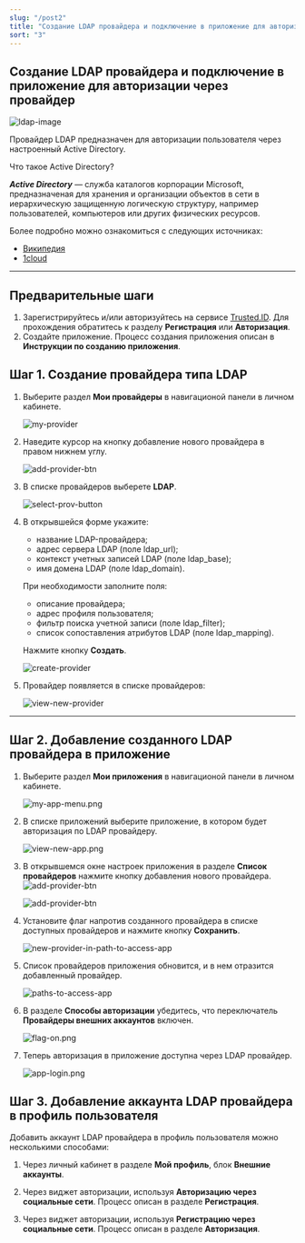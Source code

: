 ```yaml
---
slug: "/post2"
title: "Создание LDAP провайдера и подключение в приложение для авторизации через провайдер"
sort: "3"
---
```


## Создание LDAP провайдера и подключение в приложение для авторизации через провайдер


![ldap-image](./images/ldap-image.png "LDAP")

Провайдер LDAP предназначен для авторизации пользователя через настроенный Active Directory.

Что такое Active Directory?

***Active Directory*** — служба каталогов корпорации Microsoft, предназначеная для хранения и организации объектов в сети в иерархическую защищенную логическую структуру, например пользователей, компьютеров или других физических ресурсов. 

Более подробно можно ознакомиться с следующих источниках:
* [Википедия](https://ru.wikipedia.org/wiki/Active_Directory)
* [1cloud](https://1cloud.ru/help/windows/struktura-hranilischa-active-directory)
----

## Предварительные шаги

1. Зарегистрируйтесь и/или авторизуйтесь на сервисе [Trusted.ID](https://id.trusted.plus). Для прохождения обратитесь к разделу **Регистрация** или **Авторизация**.
2. Создайте приложение. Процесс создания приложения описан в **Инструкции по созданию приложения**.
   
##  Шаг 1. Создание провайдера типа LDAP

1. Выберите раздел **Мои провайдеры** в навигационой панели в личном кабинете.
   
   ![my-provider](./images/my-provider.png "Мои провайдеры")
   
2. Наведите курсор на кнопку добавление нового провайдера в правом нижнем углу.
   
   ![add-provider-btn](./images/add-app-button.png "Кнопка добавления нового провайдера")

3. В списке провайдеров выберете **LDAP**.
   
   ![select-prov-button](./images/select-prov-button.png "Список типов провайдеров")

4. В открывшейся форме укажите:
   - название LDAP-провайдера;
   - адрес сервера LDAP (поле ldap_url);
   - контекст учетных записей LDAP (поле ldap_base);
   - имя домена LDAP (поле ldap_domain).

    При необходимости заполните поля:
    - описание провайдера;
    - адрес профиля пользователя;
    - фильтр поиска учетной записи (поле ldap_filter);
    - список сопоставления атрибутов LDAP (поле ldap_mapping).
 
    Нажмите кнопку **Создать**.

    ![create-provider](./images/create-provider.png "LDAP провайдер")
   
5. Провайдер появляется в списке провайдеров:

    ![view-new-provider](./images/view-new-provider.png "Список провайдеров")
----
##  Шаг 2. Добавление созданного LDAP провайдера в приложение
   
1.  Выберите раздел **Мои приложения** в навигационой панели в личном кабинете.
   
      ![my-app-menu.png](./images/my-app-menu.png "Мои приложения")

2. В списке приложений выберите приложение, в котором будет авторизация по LDAP провайдеру.
   
      ![view-new-app.png](./images/view-new-app.png "Список приложений")

3. В открывшемся окне настроек приложения в разделе **Список провайдеров** нажмите кнопку добавления нового провайдера.
    ![add-provider-btn](./images/add-provider-btn-to-app.png "Кнопка добавления провайдера") 
   
      ![add-provider-btn](./images/list-providers.png "Список подключенных провайдеров") 

4. Установите флаг напротив созданного провайдера в списке доступных провайдеров и нажмите кнопку **Сохранить**.
   
      ![new-provider-in-path-to-access-app](./images/new-provider-in-path-to-access-app.png "Список провайдеров") 

5. Список провайдеров приложения обновится, и в нем отразится добавленный провайдер.

      ![paths-to-access-app](./images/paths-to-access-app.png "Список провайдеров")

6. В разделе **Способы авторизации** убедитесь, что переключатель **Провайдеры внешних аккаунтов** включен.

      ![flag-on.png](./images/flag-on.png "Включения флага авторизации через провайдеров внешних аккаунтов")

7. Теперь авторизация в приложение доступна через LDAP провайдер.
     
      ![app-login.png](./images/app-login.png "Форма авторизации в приложение")

##   Шаг 3. Добавление аккаунта LDAP провайдера в профиль пользователя

Добавить аккаунт LDAP провайдера в профиль пользователя можно несколькими способами:

1. Через личный кабинет в разделе **Мой профиль**, блок **Внешние аккаунты**.
   
2. Через виджет авторизации, используя **Авторизацию  через социальные сети**. Процесс описан в разделе **Регистрация**.
   
3. Через виджет авторизации, используя **Регистрацию через социальные сети**. Процесс описан в разделе **Авторизация**.